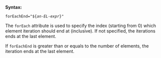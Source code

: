 **Syntax:**

`forEachEnd="${`*`an-EL-expr`*`}"`

The `forEach` attribute is used to specify the index (starting from 0)
which element iteration should end at (inclusive). If not specified, the
iterations ends at the last element.

If `forEachEnd` is greater than or equals to the number of elements, the
iteration ends at the last element.

#
